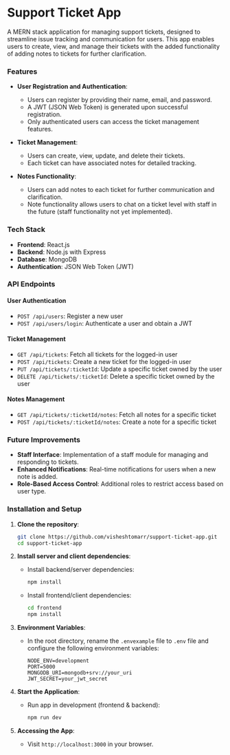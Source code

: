 # Support Ticket App

A MERN stack application for managing support tickets, designed to streamline issue tracking and communication for users. This app enables users to create, view, and manage their tickets with the added functionality of adding notes to tickets for further clarification. 

### Features

- **User Registration and Authentication**: 
    - Users can register by providing their name, email, and password.
    - A JWT (JSON Web Token) is generated upon successful registration.
    - Only authenticated users can access the ticket management features.
    
- **Ticket Management**:
    - Users can create, view, update, and delete their tickets.
    - Each ticket can have associated notes for detailed tracking.

- **Notes Functionality**:
    - Users can add notes to each ticket for further communication and clarification.
    - Note functionality allows users to chat on a ticket level with staff in the future (staff functionality not yet implemented).
  
### Tech Stack

- **Frontend**: React.js
- **Backend**: Node.js with Express
- **Database**: MongoDB
- **Authentication**: JSON Web Token (JWT)

### API Endpoints

#### User Authentication
- `POST /api/users`: Register a new user
- `POST /api/users/login`: Authenticate a user and obtain a JWT

#### Ticket Management
- `GET /api/tickets`: Fetch all tickets for the logged-in user
- `POST /api/tickets`: Create a new ticket for the logged-in user
- `PUT /api/tickets/:ticketId`: Update a specific ticket owned by the user
- `DELETE /api/tickets/:ticketId`: Delete a specific ticket owned by the user

#### Notes Management
- `GET /api/tickets/:ticketId/notes`: Fetch all notes for a specific ticket
- `POST /api/tickets/:ticketId/notes`: Create a note for a specific ticket

### Future Improvements

- **Staff Interface**: Implementation of a staff module for managing and responding to tickets.
- **Enhanced Notifications**: Real-time notifications for users when a new note is added.
- **Role-Based Access Control**: Additional roles to restrict access based on user type.

### Installation and Setup

1. **Clone the repository**:
    ```bash
    git clone https://github.com/visheshtomarr/support-ticket-app.git
    cd support-ticket-app
    ```

2. **Install server and client dependencies**:
    - Install backend/server dependencies:
      ```bash
      npm install
      ```
    - Install frontend/client dependencies:
      ```bash
      cd frontend
      npm install
      ```

3. **Environment Variables**:
    - In the root directory, rename the `.envexample` file to `.env` file and configure the following environment variables:
      ```plaintext
      NODE_ENV=development
      PORT=5000
      MONGODB_URI=mongodb+srv://your_uri
      JWT_SECRET=your_jwt_secret
      ```

4. **Start the Application**:
    - Run app in development (frontend & backend):
      ```bash
      npm run dev
      ```

5. **Accessing the App**:
    - Visit `http://localhost:3000` in your browser.
